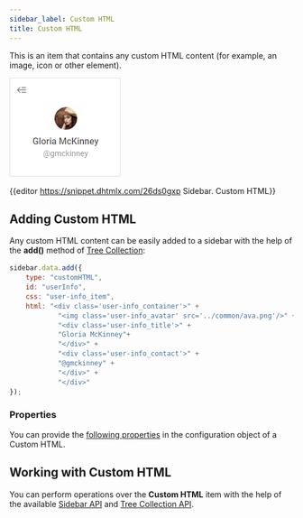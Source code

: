 ```yaml
---
sidebar_label: Custom HTML
title: Custom HTML
---          
```


This is an item that contains any custom HTML content (for example, an image, icon or other element).

![](../assets/sidebar/htmlcontent.png)

{{editor	https://snippet.dhtmlx.com/26ds0gxp	Sidebar. Custom HTML}}

Adding Custom HTML
-----------------

Any custom HTML content can be easily added to a sidebar with the help of the **add()** method of [Tree Collection](tree_collection/api/refs/treecollection.md):

~~~js
sidebar.data.add({
	type: "customHTML",
	id: "userInfo",
	css: "user-info_item",
	html: "<div class='user-info_container'>" +
			"<img class='user-info_avatar' src='../common/ava.png'/>" +
			"<div class='user-info_title'>" +
			"Gloria McKinney"+
			"</div>" +
			"<div class='user-info_contact'>" +
			"@gmckinney" +
			"</div>" +
			"</div>"
});
~~~

### Properties

You can provide the [following properties](sidebar/api/api_customhtml_properties.md) in the configuration object of a Custom HTML.

Working with Custom HTML
-----------------------

You can perform operations over the **Custom HTML** item with the help of the available [Sidebar API](sidebar/api/refs/sidebar.md) and [Tree Collection API](tree_collection/api/refs/treecollection.md).
